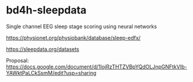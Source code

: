 # bd4h-sleepdata
Single channel EEG sleep stage scoring using neural networks

https://physionet.org/physiobank/database/sleep-edfx/

https://sleepdata.org/datasets

Proposal: https://docs.google.com/document/d/1lojRzTHTZVBpYQdOLJnpGNFtkVIb-YAWktPaLCkSsmM/edit?usp=sharing
